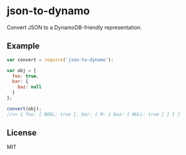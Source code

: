 
# json-to-dynamo

Convert JSON to a DynamoDB-friendly representation.

## Example

```js
var convert = require('json-to-dynamo');

var obj = {
  foo: true,
  bar: {
    baz: null
  }
};

convert(obj);
//=> { foo: { BOOL: true }, bar: { M: { baz: { NULL: true } } } }
```

## License

MIT
